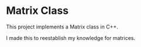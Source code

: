 # Matrix Class

This project implements a Matrix class in C++.

I made this to reestablish my knowledge for matrices.